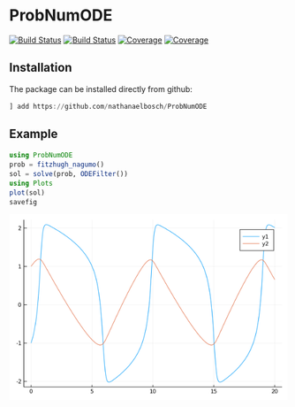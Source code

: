 # ProbNumODE

[![Build Status](https://travis-ci.com/nathanaelbosch/ProbNumODE.jl.svg?branch=master)](https://travis-ci.com/nathanaelbosch/ProbNumODE.jl)
[![Build Status](https://ci.appveyor.com/api/projects/status/github/nathanaelbosch/ProbNumODE.jl?svg=true)](https://ci.appveyor.com/project/nathanaelbosch/ProbNumODE-jl)
[![Coverage](https://codecov.io/gh/nathanaelbosch/ProbNumODE.jl/branch/master/graph/badge.svg)](https://codecov.io/gh/nathanaelbosch/ProbNumODE.jl)
[![Coverage](https://coveralls.io/repos/github/nathanaelbosch/ProbNumODE.jl/badge.svg?branch=master)](https://coveralls.io/github/nathanaelbosch/ProbNumODE.jl?branch=master)


## Installation
The package can be installed directly from github:
```julia
] add https://github.com/nathanaelbosch/ProbNumODE
```


## Example
```julia
using ProbNumODE
prob = fitzhugh_nagumo()
sol = solve(prob, ODEFilter())
using Plots
plot(sol)
savefig
```
![Fitzhugh-Nagumo Solution](files/fitzhugh_nagumo.png?raw=true "Fitzhugh-Nagumo Solution")

